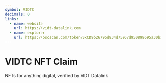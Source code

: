 ```yaml
---
symbol: VIDTC
decimals: 0
links:
  - name: website
    url: https://vidt-datalink.com
  - name: explorer
    url: https://bscscan.com/token/0xCD9b26795d834d75867d950898695a30b1Eb17E1
---
```


# VIDTC NFT Claim

NFTs for anything digital, verified by VIDT Datalink
